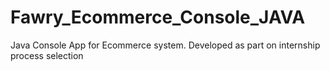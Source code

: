# Fawry_Ecommerce_Console_JAVA
Java Console App for Ecommerce system. Developed as part on internship process selection
